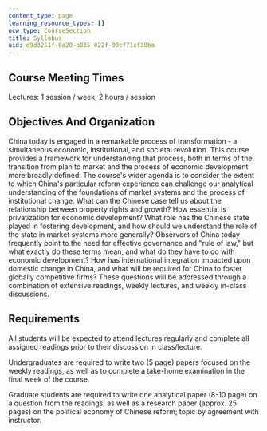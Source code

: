 ```yaml
---
content_type: page
learning_resource_types: []
ocw_type: CourseSection
title: Syllabus
uid: d9d3251f-0a20-b835-022f-90cf71cf30ba
---
```


Course Meeting Times
--------------------

Lectures: 1 session / week, 2 hours / session

Objectives And Organization
---------------------------

China today is engaged in a remarkable process of transformation - a simultaneous economic, institutional, and societal revolution. This course provides a framework for understanding that process, both in terms of the transition from plan to market and the process of economic development more broadly defined. The course's wider agenda is to consider the extent to which China's particular reform experience can challenge our analytical understanding of the foundations of market systems and the process of institutional change. What can the Chinese case tell us about the relationship between property rights and growth? How essential is privatization for economic development? What role has the Chinese state played in fostering development, and how should we understand the role of the state in market systems more generally? Observers of China today frequently point to the need for effective governance and "rule of law," but what exactly do these terms mean, and what do they have to do with economic development? How has international integration impacted upon domestic change in China, and what will be required for China to foster globally competitive firms? These questions will be addressed through a combination of extensive readings, weekly lectures, and weekly in-class discussions.

Requirements
------------

All students will be expected to attend lectures regularly and complete all assigned readings prior to their discussion in class/lecture.

Undergraduates are required to write two (5 page) papers focused on the weekly readings, as well as to complete a take-home examination in the final week of the course.

Graduate students are required to write one analytical paper (8-10 page) on a question from the readings, as well as a research paper (approx. 25 pages) on the political economy of Chinese reform; topic by agreement with instructor.